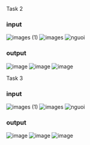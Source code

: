 Task 2
### input 
![images (1)](https://github.com/user-attachments/assets/8171990b-53f6-4596-886e-178dd3d90c92)
![images](https://github.com/user-attachments/assets/aaf105cb-1aba-4d9a-8a1a-4c466b5e8f64)
![nguoi](https://github.com/user-attachments/assets/d6779428-d90d-4af5-8006-57c85e84bf9f)

### output
![image](https://github.com/user-attachments/assets/c9125197-bf46-4f02-82f1-34dbb7e9b1bc)
![image](https://github.com/user-attachments/assets/43980943-700f-49c5-a647-7fc9b591a425)
![image](https://github.com/user-attachments/assets/7dca5061-1036-4556-8d7b-825482e7f497)

Task 3
### input
![images (1)](https://github.com/user-attachments/assets/8171990b-53f6-4596-886e-178dd3d90c92)
![images](https://github.com/user-attachments/assets/aaf105cb-1aba-4d9a-8a1a-4c466b5e8f64)
![nguoi](https://github.com/user-attachments/assets/d6779428-d90d-4af5-8006-57c85e84bf9f)
### output
![image](https://github.com/user-attachments/assets/693ae292-5535-46ac-8024-7a93a3b25d61)
![image](https://github.com/user-attachments/assets/a54ec309-2cdd-4c56-a901-bed924dc045c)
![image](https://github.com/user-attachments/assets/5b6a383d-9924-4a41-90ca-13497c8c8d74)



